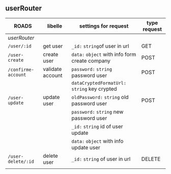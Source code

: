## userRouter

| ROADS               | libelle          | settings for request                           | type request |
| ------------------- | ---------------- | ---------------------------------------------- | ------------ |
| _userRouter_        |                  |                                                |              |
| `/user/:id`         | get user         | `_id:` `string`of user in url                  | GET          |
| `/user-create `     | create user      | `data:` `object` with info form create company | POST         |
| `/confirme-account` | validate account | `password:` `string ` password user            | POST         |
|                     |                  | `dataCryptedFormatUrl:` `string` key crypted   |              |
| `/user-update`      | update user      | `oldPassword:` `string` old password user      | POST         |
|                     |                  | `password:` `string` new password user         |              |
|                     |                  | `_id:` `string` id of user update              |              |
|                     |                  | `data:` `object` with info update user         |              |
| `/user-delete/:id`  | delete user      | `_id:` `string` of user in url                 | DELETE       |
|                     |                  |                                                |              |
